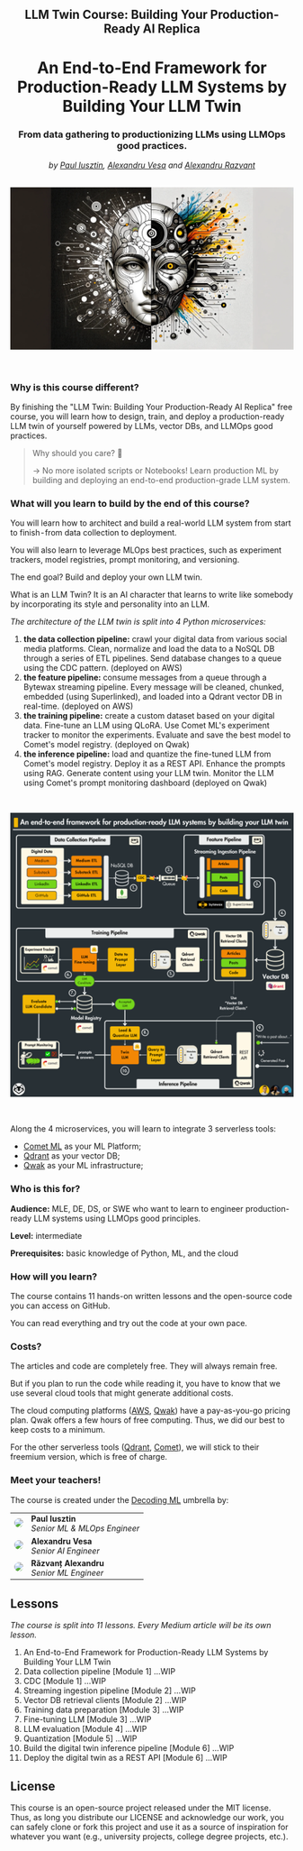 <div align="center">
    <h2>LLM Twin Course: Building Your Production-Ready AI Replica</h2>
    <h1>An End-to-End Framework for Production-Ready LLM Systems by Building Your LLM Twin</h1>
    <h3>From data gathering to productionizing LLMs using LLMOps good practices.</h3>
    <i>by <a href="https://github.com/iusztinpaul">Paul Iusztin</a>, <a href="https://github.com/alexandruvesa">Alexandru Vesa</a> and <a href="https://github.com/Joywalker">Alexandru Razvant</a></i>
</div>

</br>

<p align="center">
  <img src="media/cover.png" alt="Your image description">
</p>

</br>

### Why is this course different?

By finishing the "LLM Twin: Building Your Production-Ready AI Replica" free course, you will learn how to design, train, and deploy a production-ready LLM twin of yourself powered by LLMs, vector DBs, and LLMOps good practices.

> Why should you care? 🫵
> 
> → No more isolated scripts or Notebooks! Learn production ML by building and deploying an end-to-end production-grade LLM system.


### What will you learn to build by the end of this course?

You will learn how to architect and build a real-world LLM system from start to finish - from data collection to deployment.

You will also learn to leverage MLOps best practices, such as experiment trackers, model registries, prompt monitoring, and versioning.

The end goal? Build and deploy your own LLM twin.

What is an LLM Twin? It is an AI character that learns to write like somebody by incorporating its style and personality into an LLM.

*The architecture of the LLM twin is split into 4 Python microservices:*
  1. **the data collection pipeline:** crawl your digital data from various social media platforms. Clean, normalize and load the data to a NoSQL DB through a series of ETL pipelines. Send database changes to a queue using the CDC pattern. (deployed on AWS)
  2. **the feature pipeline:** consume messages from a queue through a Bytewax streaming pipeline. Every message will be cleaned, chunked, embedded (using Superlinked), and loaded into a Qdrant vector DB in real-time. (deployed on AWS)
  3. **the training pipeline:** create a custom dataset based on your digital data. Fine-tune an LLM using QLoRA. Use Comet ML's experiment tracker to monitor the experiments. Evaluate and save the best model to Comet's model registry. (deployed on Qwak)
  4. **the inference pipeline:** load and quantize the fine-tuned LLM from Comet's model registry. Deploy it as a REST API. Enhance the prompts using RAG. Generate content using your LLM twin. Monitor the LLM using Comet's prompt monitoring dashboard (deployed on Qwak)

</br>

<p align="center">
  <img src="media/architecture.png" alt="Your image description">
</p>

</br>

Along the 4 microservices, you will learn to integrate 3 serverless tools:

* [Comet ML](https://www.comet.com/signup/?utm_source=decoding_ml&utm_medium=partner&utm_content=github) as your ML Platform;
* [Qdrant](https://qdrant.tech/?utm_source=decodingml&utm_medium=referral&utm_campaign=llm-course) as your vector DB;
* [Qwak](https://www.qwak.com/lp/end-to-end-mlops/?utm_source=github&utm_medium=referral&utm_campaign=decodingml) as your ML infrastructure;

### Who is this for?

**Audience:** MLE, DE, DS, or SWE who want to learn to engineer production-ready LLM systems using LLMOps good principles.

**Level:** intermediate

**Prerequisites:** basic knowledge of Python, ML, and the cloud

### How will you learn?

The course contains 11 hands-on written lessons and the open-source code you can access on GitHub.

You can read everything and try out the code at your own pace. 


### Costs?
The articles and code are completely free. They will always remain free.

But if you plan to run the code while reading it, you have to know that we use several cloud tools that might generate additional costs.

The cloud computing platforms ([AWS](https://aws.amazon.com/), [Qwak](https://www.qwak.com/lp/end-to-end-mlops/?utm_source=github&utm_medium=referral&utm_campaign=decodingml)) have a pay-as-you-go pricing plan. Qwak offers a few hours of free computing. Thus, we did our best to keep costs to a minimum.

For the other serverless tools ([Qdrant](https://qdrant.tech/?utm_source=decodingml&utm_medium=referral&utm_campaign=llm-course), [Comet](https://www.comet.com/signup/?utm_source=decoding_ml&utm_medium=partner&utm_content=github)), we will stick to their freemium version, which is free of charge.


### Meet your teachers!
The course is created under the [Decoding ML](https://decodingml.substack.com/) umbrella by:

<table>
  <tr>
    <td><a href="https://github.com/iusztinpaul" target="_blank"><img src="https://github.com/iusztinpaul.png" width="100" style="border-radius:50%;"/></a></td>
    <td>
      <strong>Paul Iusztin</strong><br />
      <i>Senior ML & MLOps Engineer</i>
    </td>
  </tr>
  <tr>
    <td><a href="https://github.com/alexandruvesa" target="_blank"><img src="https://github.com/alexandruvesa.png" width="100" style="border-radius:50%;"/></a></td>
    <td>
      <strong>Alexandru Vesa</strong><br />
      <i>Senior AI Engineer</i>
    </td>
  </tr>
  <tr>
    <td><a href="https://github.com/Joywalker" target="_blank"><img src="https://github.com/Joywalker.png" width="100" style="border-radius:50%;"/></a></td>
    <td>
      <strong>Răzvanț Alexandru</strong><br />
      <i>Senior ML Engineer</i>
    </td>
  </tr>
</table>

## Lessons

*The course is split into 11 lessons. Every Medium article will be its own lesson.*

1. An End-to-End Framework for Production-Ready LLM Systems by Building Your LLM Twin
2. Data collection pipeline [Module 1] …WIP
3. CDC [Module 1] …WIP
4. Streaming ingestion pipeline [Module 2] …WIP
5. Vector DB retrieval clients [Module 2] …WIP
6. Training data preparation [Module 3] …WIP
7. Fine-tuning LLM [Module 3] …WIP
8. LLM evaluation [Module 4] …WIP
9. Quantization [Module 5] …WIP 
10. Build the digital twin inference pipeline [Module 6] …WIP
11. Deploy the digital twin as a REST API [Module 6] …WIP

## License

This course is an open-source project released under the MIT license. Thus, as long you distribute our LICENSE and acknowledge our work, you can safely clone or fork this project and use it as a source of inspiration for whatever you want (e.g., university projects, college degree projects, etc.).